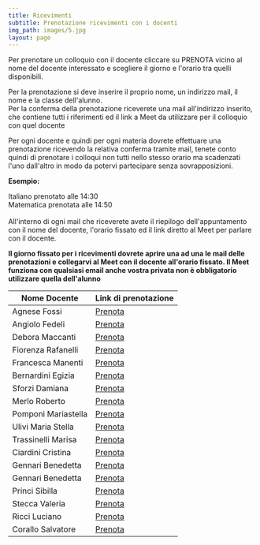 ```yaml
---
title: Ricevimenti
subtitle: Prenotazione ricevimenti con i docenti
img_path: images/5.jpg
layout: page
---
```


Per prenotare un colloquio con il docente cliccare su PRENOTA vicino al nome del docente interessato e scegliere il giorno e l'orario tra quelli disponibili.<br>

Per la prenotazione si deve inserire il proprio nome, un indirizzo mail, il nome e la classe dell'alunno. <br>
Per la conferma della prenotazione riceverete una mail all'indirizzo inserito, che contiene tutti i riferimenti ed il link a Meet da utilizzare per il colloquio con quel docente<br>

Per ogni docente e quindi per ogni materia dovrete effettuare una prenotazione ricevendo la relativa conferma tramite mail, tenete conto quindi di prenotare i colloqui non tutti nello stesso orario ma scadenzati l'uno dall'altro in modo da potervi partecipare senza sovrapposizioni.<br>

**Esempio:**<br>

Italiano prenotato alle 14:30<br>
Matematica prenotata alle 14:50<br>
<br>
All'interno di ogni mail che riceverete avete il riepilogo dell'appuntamento con il nome del docente, l'orario fissato ed il link diretto al Meet per parlare con il docente.<br>

**Il giorno fissato per i ricevimenti dovrete aprire una ad una le mail delle prenotazioni e collegarvi al Meet con il docente all'orario fissato. Il Meet funziona con qualsiasi email anche vostra privata non è obbligatorio utilizzare quella dell'alunno**
<br>


| Nome Docente       	| Link di prenotazione                    	|
|--------------------	|-----------------------------------------	|
| Agnese Fossi       	| [Prenota](https://calendly.com/fossi-agnese)     	|
| Angiolo Fedeli     	| [Prenota](https://calendly.com/fedeli-angiolo) 	|
| Debora Maccanti    	| [Prenota](https://calendly.com/maccanti-debora) 	|
| Fiorenza Rafanelli 	| [Prenota](https://calendly.com/rafanelli-fiorenza)|
| Francesca Manenti  	| [Prenota](https://calendly.com/manenti-francesca) |
| Bernardini Egizia     | [Prenota](https://calendly.com/bernardini-egizia) |
| Sforzi Damiana        | [Prenota](https://calendly.com/sforzi-damiana)    |
| Merlo Roberto         | [Prenota](https://calendly.com/merlo-roberto )    |
| Pomponi Mariastella   | [Prenota](https://calendly.com/pomponi-mariastella )    |
| Ulivi Maria Stella   | [Prenota](https://calendly.com/ulivi-mariastella )    |
| Trassinelli Marisa  | [Prenota](https://calendly.com/trassinelli-marisa )    |
| Ciardini Cristina   | [Prenota](https://calendly.com/ciardini-cristina)    |
| Gennari Benedetta   | [Prenota](https://calendly.com/gennari-benedetta )    |
| Gennari Benedetta   | [Prenota](https://calendly.com/gennari-benedetta )    |
| Princi Sibilla   | [Prenota](https://calendly.com/princi-sibilla )    |
| Stecca Valeria   | [Prenota](https://calendly.com/stecca-valeria )    |
| Ricci Luciano  | [Prenota](https://calendly.com/ricci-luciano)    |
| Corallo Salvatore | [Prenota](https://calendly.com/corallo-salvatore)    |







<br>


